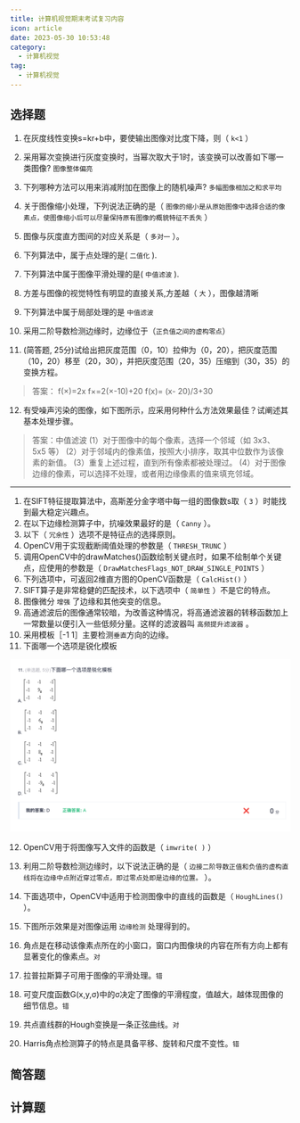```yaml
---
title: 计算机视觉期末考试复习内容
icon: article
date: 2023-05-30 10:53:48
category:
  - 计算机视觉
tag:
  - 计算机视觉
---
```


## 选择题

1. 在灰度线性变换s=kr+b中，要使输出图像对比度下降，则（ `k<1`   ）
2. 采用幂次变换进行灰度变换时，当幂次取大于1时，该变换可以改善如下哪一类图像? `图像整体偏亮`
3. 下列哪种方法可以用来消减附加在图像上的随机噪声? `多幅图像相加之和求平均`
4. 关于图像缩小处理，下列说法正确的是（  `图像的缩小是从原始图像中选择合适的像素点，使图像缩小后可以尽量保持原有图像的概貌特征不丢失`  ）
5.  图像与灰度直方图间的对应关系是（  `多对一`    ）。
6. 下列算法中，属于点处理的是( `二值化`  ).
7. 下列算法中属于图像平滑处理的是( `中值滤波` ).
8. 方差与图像的视觉特性有明显的直接关系,方差越（ `大`  ），图像越清晰
9. 下列算法中属于局部处理的是 `中值滤波`
10. 采用二阶导数检测边缘时，边缘位于（`正负值之间的虚构零点`）

11. (简答题, 25分)试给出把灰度范围（0，10）拉伸为（0，20），把灰度范围（10，20）移至（20，30），并把灰度范围（20，35）压缩到（30，35）的变换方程。
> 答案：
f(×)=2x
f×=2(×-10)+20
f(x)= (x- 20)/3+30

12. 有受噪声污染的图像，如下图所示，应采用何种什么方法效果最佳？试阐述其基本处理步骤。
> 答案：中值滤波
(1）对于图像中的每个像素，选择一个邻域（如 3x3、5x5 等）
(2）对于邻域内的像素值，按照大小排序，取其中位数作为该像素的新值。
(3）重复上述过程，直到所有像素都被处理过。
(4）对于图像边缘的像素，可以选择不处理，或者用边缘像素的值来填充邻域。

--- 

1. 在SIFT特征提取算法中，高斯差分金字塔中每一组的图像数s取（  `3`   ）时能找到最大稳定兴趣点。
2. 在以下边缘检测算子中，抗噪效果最好的是（ `Canny`  ）。
3. 以下（   `冗余性`    ）选项不是特征点的选择原则。
4. OpenCV用于实现截断阈值处理的参数是（ `THRESH_TRUNC` ）
5. 调用OpenCV中的drawMatches()函数绘制关键点时，如果不绘制单个关键点，应使用的参数是（ `DrawMatchesFlags_NOT_DRAW_SINGLE_POINTS`  ）
6. 下列选项中，可返回2维直方图的OpenCV函数是（ `CalcHist()`  ）
7. SIFT算子是非常稳健的匹配技术，以下选项中（ `简单性`   ）不是它的特点。
8. 图像微分 `增强`     了边缘和其他突变的信息。 
9. 高通滤波后的图像通常较暗，为改善这种情况，将高通滤波器的转移函数加上一常数量以便引入一些低频分量。这样的滤波器叫   `高频提升滤波器`  。
10. 采用模板［-1  1］主要检测`垂直`方向的边缘。
11. 下面哪一个选项是锐化模板

![锐化模板](https://raw.githubusercontent.com/JIeJaitt/my-docs/main/src/ai/assets/1.png?token=GHSAT0AAAAAAB6THPCXP6JMYFRRTDOLBCFMZEB5SVA)

12. OpenCV用于将图像写入文件的函数是（ `imwrite( )`  ）
13. 利用二阶导数检测边缘时，以下说法正确的是（ `边接二阶导数正值和负值的虚构直线将在边缘中点附近穿过零点，即过零点处即是边缘的位置。` ）。
14. 下面选项中，OpenCV中适用于检测图像中的直线的函数是（ `HoughLines()`  ）。
15. 下图所示效果是对图像运用  `边缘检测`    处理得到的。

1. 角点是在移动该像素点所在的小窗口，窗口内图像块的内容在所有方向上都有显著变化的像素点。`对`
2. 拉普拉斯算子可用于图像的平滑处理。`错`
3. 可变尺度函数G(x,y,σ)中的σ决定了图像的平滑程度，值越大，越体现图像的细节信息。`错`
4. 共点直线群的Hough变换是一条正弦曲线。`对`
5. Harris角点检测算子的特点是具备平移、旋转和尺度不变性。`错`

## 简答题


## 计算题
